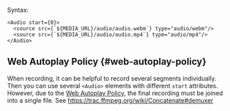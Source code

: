 Syntax:

```tsx
<Audio start={0}>
  <source src={`${MEDIA_URL}/audio/audio.webm`} type="audio/webm"/>
  <source src={`${MEDIA_URL}/audio/audio.mp4`} type="audio/mp4"/>
</Audio>
```

## Web Autoplay Policy {#web-autoplay-policy}

When recording, it can be helpful to record several segments individually. Then you can use several <code class="language-tsx">&lt;Audio&gt;</code> elements with different <code>start</code> attributes. However, due to the <a href="https://developer.mozilla.org/en-US/docs/Web/Media/Autoplay_guide#The_play()_method">Web Autoplay Policy</a>, the final recording must be joined into a single file. See <a href="https://trac.ffmpeg.org/wiki/Concatenate#demuxer">https://trac.ffmpeg.org/wiki/Concatenate#demuxer</a>